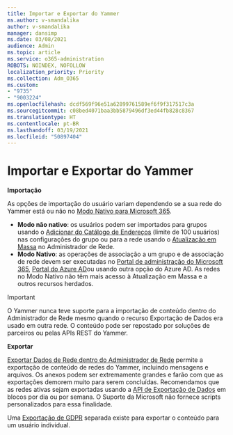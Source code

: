 ```yaml
---
title: Importar e Exportar do Yammer
ms.author: v-smandalika
author: v-smandalika
manager: dansimp
ms.date: 03/08/2021
audience: Admin
ms.topic: article
ms.service: o365-administration
ROBOTS: NOINDEX, NOFOLLOW
localization_priority: Priority
ms.collection: Adm_O365
ms.custom:
- "9735"
- "9003224"
ms.openlocfilehash: dcdf569f96e51a62899761589ef6f9f317517c3a
ms.sourcegitcommit: c08bed4071baa3bb5879496df3ed44fb828c8367
ms.translationtype: HT
ms.contentlocale: pt-BR
ms.lasthandoff: 03/19/2021
ms.locfileid: "50897404"
---
```

# <a name="import-and-export-from-yammer"></a>Importar e Exportar do Yammer

**Importação**

As opções de importação do usuário variam dependendo se a sua rede do Yammer está ou não no [Modo Nativo para Microsoft 365](https://docs.microsoft.com/yammer/configure-your-yammer-network/overview-native-mode).

- **Modo não nativo**: os usuários podem ser importados para grupos usando o [Adicionar do Catálogo de Endereços](https://support.microsoft.com/office/manage-yammer-community-members-75253554-d0f3-4148-b835-e6a9a8a0c294) (limite de 100 usuários) nas configurações do grupo ou para a rede usando o [Atualização em Massa](https://docs.microsoft.com/yammer/manage-yammer-users/add-block-or-remove-users) no Administrador de Rede.
- **Modo Nativo**: as operações de associação a um grupo e de associação de rede devem ser executadas no [Portal de administração do Microsoft 365](https://docs.microsoft.com/microsoft-365/admin/add-users), [Portal do Azure AD](https://docs.microsoft.com/azure/active-directory/fundamentals/add-users-azure-active-directory)ou usando outra opção do Azure AD. As redes no Modo Nativo não têm mais acesso à Atualização em Massa e a outros recursos herdados.

> [!IMPORTANT]
> O Yammer nunca teve suporte para a importação de conteúdo dentro do Administrador de Rede mesmo quando o recurso Exportação de Dados era usado em outra rede. O conteúdo pode ser repostado por soluções de parceiros ou pelas APIs REST do Yammer.

**Exportar**

[Exportar Dados de Rede dentro do Administrador de Rede](https://docs.microsoft.com/yammer/manage-security-and-compliance/export-yammer-enterprise-data) permite a exportação de conteúdo de redes do Yammer, incluindo mensagens e arquivos. Os anexos podem ser extremamente grandes e farão com que as exportações demorem muito para serem concluídas. Recomendamos que as redes ativas sejam exportadas usando a [API de Exportação de Dados](https://developer.yammer.com/docs/data-export-api) em blocos por dia ou por semana. O Suporte da Microsoft não fornece scripts personalizados para essa finalidade.

Uma [Exportação de GDPR](https://docs.microsoft.com/yammer/manage-security-and-compliance/gdpr-requests-in-yammer-enterprise) separada existe para exportar o conteúdo para um usuário individual.